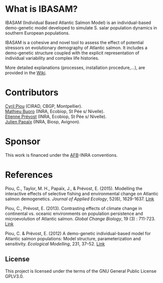 
# What is IBASAM?

IBASAM (Individual Based Atlantic Salmon Model) is an individual-based demo-genetic model developed to simulate S. salar population dynamics in southern European populations.

IBASAM is a cohesive and novel tool to assess the effect of potential stressors on evolutionary demography of Atlantic salmon. It includes a demo-genetic structure coupled with the explicit representation of individual variability and complex life histories.

More detailed explanations (processes, installation procedure,...), are provided in the [Wiki](https://github.com/Ibasam/IBASAM/wiki).

# Contributors
[Cyril Piou](http://agents.cirad.fr/index.php/cyril.piou) (CIRAD, CBGP, Montpellier).  
[Mathieu Buoro](https://ecobiop.com/a-propos/) (INRA, Ecobiop, St Pée s/ Nivelle).   
[Etienne Prévost](https://ecobiop.com/a-propos/) (INRA, Ecobiop, St Pée s/ Nivelle).  
[Julien Papaïx](https://informatique-mia.inra.fr/biosp/trombinoscope) (INRA, Biosp, Avignon).  

# Sponsor
This work is financed under the [AFB](https://www.afbiodiversite.fr)-INRA conventions. 

References  
=============================================

Piou, C., Taylor, M. H., Papaïx, J., & Prévost, E. (2015). Modelling the interactive effects of selective fishing and environmental change on Atlantic salmon demogenetics. *Journal of Applied Ecology*, 52(6), 1629-1637. [Link](http://onlinelibrary.wiley.com/doi/10.1111/1365-2664.12512/abstract)

Piou, C., Prévost, E. (2013). Contrasting effects of climate change in continental vs. oceanic environments on population persistence and microevolution of Atlantic salmon. *Global Change Biology*, 19 (3) : 711-723. [Link](http://onlinelibrary.wiley.com/doi/10.1111/gcb.12085/abstract)

Piou, C. & Prévost, E. (2012) A demo-genetic individual-based model for Atlantic salmon populations: Model structure, parameterization and sensitivity. *Ecological Modelling*, 231, 37–52. [Link](http://www.sciencedirect.com/science/article/pii/S0304380012000543)


License
---

This project is licensed under the terms of the GNU General Public License GPLV3.0.
